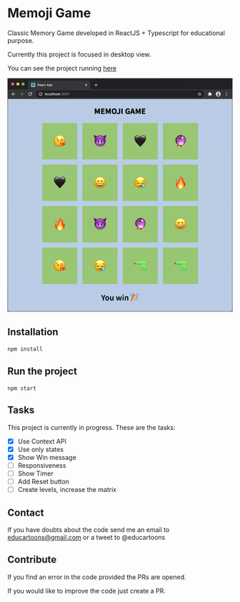 # Memoji Game

Classic Memory Game developed in ReactJS + Typescript for educational purpose.

Currently this project is focused in desktop view.

You can see the project running [here](https://memo-game-reactjs.netlify.app/)

![Memoji Game](./src/mockup/mock.png)

## Installation 

```
npm install
```

## Run the project

```
npm start
```

## Tasks

This project is currently in progress.  These are the tasks:

- [x] Use Context API 
- [x] Use only states
- [x] Show Win message
- [ ] Responsiveness
- [ ] Show Timer
- [ ] Add Reset button
- [ ] Create levels, increase the matrix

## Contact

If you have doubts about the code send me an email to educartoons@gmail.com or a tweet to @educartoons

## Contribute

If you find an error in the code provided the PRs are opened.

If you would like to improve the code just create a PR.
